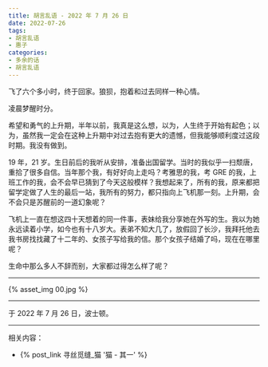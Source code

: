 ```yaml
---
title: 胡言乱语 - 2022 年 7 月 26 日
date: 2022-07-26
tags:
- 胡言乱语
- 惠子
categories:
- 多余的话
- 胡言乱语
---
```


飞了六个多小时，终于回家。狼狈，抱着和过去同样一种心情。

凌晨梦醒时分。

希望和勇气的上升期，半年以前，我真是这么想，以为，人生终于开始有起色；以为，虽然我一定会在这种上升期中对过去抱有更大的遗憾，但我能够顺利度过这段时期。我没有做到。

19 年，21 岁。生日前后的我听从安排，准备出国留学。当时的我似乎一扫颓唐，重拾了很多自信。当年那个我，有好好向上走吗？考雅思的我，考 GRE 的我，上班工作的我，会不会早已猜到了今天这般模样？我想起来了，所有的我，原来都把留学定做了人生的最后一站，我所有的努力，都只指向上飞机那一刻。上升期，会不会只是苏醒前的一道幻象呢？

飞机上一直在想这四十天想着的同一件事，表妹给我分享她在外写的生。我以为她永远读着小学，如今也有十八岁大。表弟不知大几了，放假回了长沙，我拜托他去我书房找找藏了十二年的、女孩子写给我的信。那个女孩子结婚了吗，现在在哪里呢？

生命中那么多人不辞而别，大家都过得怎么样了呢？

------

{% asset_img 00.jpg %}

------

于 2022 年 7 月 26 日，波士顿。

------

相关内容：

- {% post_link 寻丝觅缝_猫 '猫 - 其一' %}

